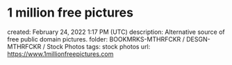 # 1 million free pictures

created: February 24, 2022 1:17 PM (UTC)
description: Alternative source of free public domain pictures.
folder: BOOKMRKS-MTHRFCKR / DESGN-MTHRFCKR / Stock Photos
tags: stock photos
url: https://www.1millionfreepictures.com